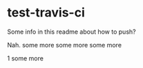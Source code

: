 # test-travis-ci

Some info in this readme about how to push?

Nah.
some more
some more
some more

1 some more

